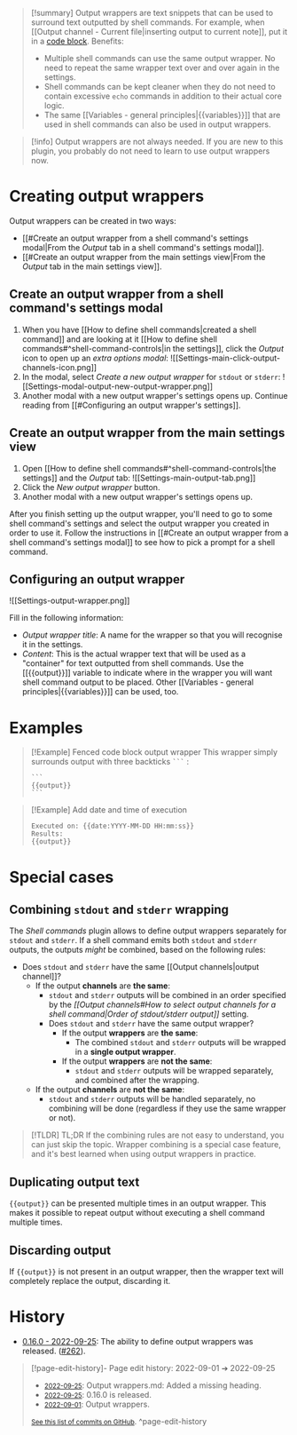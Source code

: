 > [!summary]
> Output wrappers are text snippets that can be used to surround text outputted by shell commands. For example, when [[Output channel - Current file|inserting output to current note]], put it in a [code block](https://help.obsidian.md/How+to/Format+your+notes#Code+blocks). Benefits:
>  - Multiple shell commands can use the same output wrapper. No need to repeat the same wrapper text over and over again in the settings.
>  - Shell commands can be kept cleaner when they do not need to contain excessive `echo` commands in addition to their actual core logic.
>  - The same [[Variables - general principles|{{variables}}]] that are used in shell commands can also be used in output wrappers.

> [!info]
> Output wrappers are not always needed. If you are new to this plugin, you probably do not need to learn to use output wrappers now.

# Creating output wrappers
Output wrappers can be created in two ways:
- [[#Create an output wrapper from a shell command's settings modal|From the *Output* tab in a shell command's settings modal]].
- [[#Create an output wrapper from the main settings view|From the *Output* tab in the main settings view]].

## Create an output wrapper from a shell command's settings modal
1. When you have [[How to define shell commands|created a shell command]] and are looking at it [[How to define shell commands#^shell-command-controls|in the settings]], click the *Output* icon to open up an *extra options modal*:
![[Settings-main-click-output-channels-icon.png]]
2. In the modal, select *Create a new output wrapper* for `stdout` or `stderr`:
![[Settings-modal-output-new-output-wrapper.png]]
3. Another modal with a new output wrapper's settings opens up. Continue reading from [[#Configuring an output wrapper's settings]].

## Create an output wrapper from the main settings view
1. Open [[How to define shell commands#^shell-command-controls|the settings]] and the *Output* tab:
![[Settings-main-output-tab.png]]
2. Click the *New output wrapper* button.
3. Another modal with a new output wrapper's settings opens up.

After you finish setting up the output wrapper, you'll need to go to some shell command's settings and select the output wrapper you created in order to use it. Follow the instructions in [[#Create an output wrapper from a shell command's settings modal]] to see how to pick a prompt for a shell command.

## Configuring an output wrapper
![[Settings-output-wrapper.png]]

Fill in the following information:
 - *Output wrapper title*: A name for the wrapper so that you will recognise it in the settings.
 - *Content*: This is the actual wrapper text that will be used as a "container" for text outputted from shell commands. Use the [[{{output}}]] variable to indicate where in the wrapper you will want shell command output to be placed. Other [[Variables - general principles|{{variables}}]] can be used, too.

# Examples

> [!Example] Fenced code block output wrapper
> This wrapper simply surrounds output with three backticks ` ``` ` :
> ````
> ```
> {{output}}
> ```
> ````

> [!Example] Add date and time of execution
> ```
> Executed on: {{date:YYYY-MM-DD HH:mm:ss}}
> Results:
> {{output}}
> ```

# Special cases

## Combining `stdout` and `stderr` wrapping
The *Shell commands* plugin allows to define output wrappers separately for `stdout` and `stderr`. If a shell command emits both `stdout` and `stderr` outputs, the outputs *might* be combined, based on the following rules:
- Does `stdout` and `stderr` have the same [[Output channels|output channel]]?
  - If the output **channels** are **the same**:
    - `stdout` and `stderr` outputs will be combined in an order specified by the *[[Output channels#How to select output channels for a shell command|Order of stdout/stderr output]]* setting.
    - Does `stdout` and `stderr` have the same output wrapper?
      - If the output **wrappers** are **the same**:
        - The combined `stdout` and `stderr` outputs will be wrapped in a **single output wrapper**.
      - If the output **wrappers** are **not the same**:
        - `stdout` and `stderr` outputs will be wrapped separately, and combined after the wrapping.
  - If the output **channels** are **not the same**:
    - `stdout` and `stderr` outputs will be handled separately, no combining will be done (regardless if they use the same wrapper or not).
> [!TLDR] TL;DR
> If the combining rules are not easy to understand, you can just skip the topic. Wrapper combining is a special case feature, and it's best learned when using output wrappers in practice.

## Duplicating output text
`{{output}}` can be presented multiple times in an output wrapper. This makes it possible to repeat output without executing a shell command multiple times.

## Discarding output
If `{{output}}` is not present in an output wrapper, then the wrapper text will completely replace the output, discarding it.

# History

- [0.16.0 - 2022-09-25](https://github.com/Taitava/obsidian-shellcommands/blob/main/CHANGELOG.md#0160---2022-09-25): The ability to define output wrappers was released. ([#262](https://github.com/Taitava/obsidian-shellcommands/issues/262)).

> [!page-edit-history]- Page edit history: 2022-09-01 &#10132; 2022-09-25
> - [<small>2022-09-25</small>](https://github.com/Taitava/obsidian-shellcommands-documentation/commit/4de5d6e0c277106e9f51c1acada0d2f3a80f8a72): Output wrappers.md: Added a missing heading.
> - [<small>2022-09-25</small>](https://github.com/Taitava/obsidian-shellcommands-documentation/commit/e1a6b6b5d9d7153a45d308923056a67a8737a2e6): 0.16.0 is released.
> - [<small>2022-09-01</small>](https://github.com/Taitava/obsidian-shellcommands-documentation/commit/fd9edbf69c25863a39526cf3fe00077625f6a01d): Output wrappers.
> 
> [<small>See this list of commits on GitHub</small>](https://github.com/Taitava/obsidian-shellcommands-documentation/commits/main/./Output%20handling/Output%20wrappers.md).
> ^page-edit-history